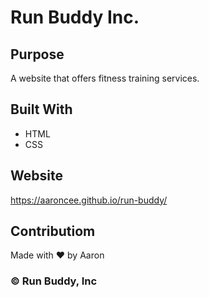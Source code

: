 # Run Buddy Inc.

## Purpose
A website that offers fitness training services.

## Built With
* HTML
* CSS

## Website
https://aaroncee.github.io/run-buddy/

## Contributiom
Made with ❤️ by Aaron

### &#169; Run Buddy, Inc
